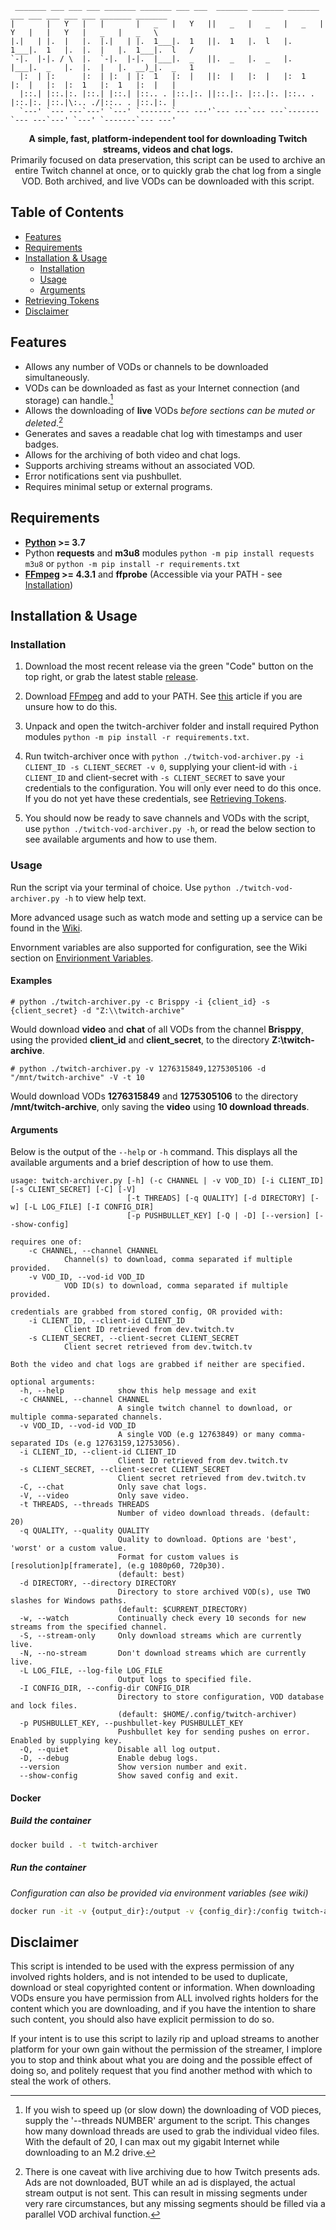 ﻿```
 _______ ___ ___ ___ _______ _______ ___ ___  _______ _______ _______ ___ ___ ___ ___ ___ _______ _______ 
|       |   Y   |   |       |   _   |   Y   ||   _   |   _   |   _   |   Y   |   |   Y   |   _   |   _   \
|.|   | |.  |   |.  |.|   | |.  1___|.  1   ||.  1   |.  l   |.  1___|.  1   |.  |.  |   |.  1___|.  l   /
`-|.  |-|. / \  |.  `-|.  |-|.  |___|.  _   ||.  _   |.  _   |.  |___|.  _   |.  |.  |   |.  __)_|.  _   1
  |:  | |:      |:  | |:  | |:  1   |:  |   ||:  |   |:  |   |:  1   |:  |   |:  |:  1   |:  1   |:  |   |
  |::.| |::.|:. |::.| |::.| |::.. . |::.|:. ||::.|:. |::.|:. |::.. . |::.|:. |::.|\:.. ./|::.. . |::.|:. |
  `---' `--- ---`---' `---' `-------`--- ---'`--- ---`--- ---`-------`--- ---`---' `---' `-------`--- ---'
```
<p align="center"><b>
A simple, fast, platform-independent tool for downloading Twitch streams, videos and chat logs.</b>
<br>
Primarily focused on data preservation, this script can be used to archive an entire Twitch channel at once, or to quickly grab the chat log from a single VOD. Both archived, and live VODs can be downloaded with this script.
</p>

## Table of Contents

  * [Features](#features)
  * [Requirements](#requirements)
  * [Installation & Usage](#installation--usage)
    * [Installation](#installation)
    * [Usage](#usage)
    * [Arguments](#arguments)
  * [Retrieving Tokens](#retrieving-tokens)
  * [Disclaimer](#disclaimer)

## Features
* Allows any number of VODs or channels to be downloaded simultaneously.
* VODs can be downloaded as fast as your Internet connection (and storage) can handle.[^1]
* Allows the downloading of **live** VODs *before sections can be muted or deleted*.[^2]
* Generates and saves a readable chat log with timestamps and user badges.
* Allows for the archiving of both video and chat logs.
* Supports archiving streams without an associated VOD.
* Error notifications sent via pushbullet.
* Requires minimal setup or external programs.

[^1]: If you wish to speed up (or slow down) the downloading of VOD pieces, supply the '--threads NUMBER' argument to the script. This changes how many download threads are used to grab the individual video files. With the default of 20, I can max out my gigabit Internet while downloading to an M.2 drive.
[^2]: There is one caveat with live archiving due to how Twitch presents ads. Ads are not downloaded, BUT while an ad is displayed, the actual stream output is not sent. This can result in missing segments under very rare circumstances, but any missing segments should be filled via a parallel VOD archival function. 

## Requirements
* **[Python](https://www.python.org/) >= 3.7**
* Python **requests** and **m3u8** modules `python -m pip install requests m3u8` or `python -m pip install -r requirements.txt`
* **[FFmpeg](https://ffmpeg.org/) >= 4.3.1** and **ffprobe** (Accessible via your PATH - see [Installation](#installation))

## Installation & Usage
### Installation
1. Download the most recent release via the green "Code" button on the top right, or grab the latest stable [release](https://github.com/Brisppy/twitch-archiver/releases/latest).

2. Download [FFmpeg](https://ffmpeg.org/download.html) and add to your PATH. See [this](https://www.wikihow.com/Install-FFmpeg-on-Windows) article if you are unsure how to do this.

3. Unpack and open the twitch-archiver folder and install required Python modules `python -m pip install -r requirements.txt`.

4. Run twitch-archiver once with `python ./twitch-vod-archiver.py -i CLIENT_ID -s CLIENT_SECRET -v 0`, supplying your client-id with `-i CLIENT_ID` and client-secret with `-s CLIENT_SECRET` to save your credentials to the configuration. You will only ever need to do this once. If you do not yet have these credentials, see [Retrieving Tokens](https://github.com/Brisppy/twitch-archiver/wiki/Wiki#retrieving-tokens).

5. You should now be ready to save channels and VODs with the script, use `python ./twitch-vod-archiver.py -h`, or read the below section to see available arguments and how to use them.

### Usage
Run the script via your terminal of choice. Use ```python ./twitch-vod-archiver.py -h``` to view help text.

More advanced usage such as watch mode and setting up a service can be found in the [Wiki](https://github.com/Brisppy/twitch-archiver/wiki/Wiki).

Envornment variables are also supported for configuration, see the Wiki section on [Envirionment Variables](https://github.com/Brisppy/twitch-archiver/wiki/Wiki#environment-variables).

#### Examples
```# python ./twitch-archiver.py -c Brisppy -i {client_id} -s {client_secret} -d "Z:\\twitch-archive"```

Would download **video** and **chat** of all VODs from the channel **Brisppy**, using the provided **client_id** and **client_secret**, to the directory **Z:\twitch-archive**.

```# python ./twitch-archiver.py -v 1276315849,1275305106 -d "/mnt/twitch-archive" -V -t 10```

Would download VODs **1276315849** and **1275305106** to the directory **/mnt/twitch-archive**, only saving the **video**  using **10 download threads**.

#### Arguments
Below is the output of the `--help` or `-h` command. This displays all the available arguments and a brief description of how to use them.
```
usage: twitch-archiver.py [-h] (-c CHANNEL | -v VOD_ID) [-i CLIENT_ID] [-s CLIENT_SECRET] [-C] [-V]
                          [-t THREADS] [-q QUALITY] [-d DIRECTORY] [-w] [-L LOG_FILE] [-I CONFIG_DIR]
                          [-p PUSHBULLET_KEY] [-Q | -D] [--version] [--show-config]

requires one of:
    -c CHANNEL, --channel CHANNEL
            Channel(s) to download, comma separated if multiple provided.
    -v VOD_ID, --vod-id VOD_ID
            VOD ID(s) to download, comma separated if multiple provided.

credentials are grabbed from stored config, OR provided with:
    -i CLIENT_ID, --client-id CLIENT_ID
            Client ID retrieved from dev.twitch.tv
    -s CLIENT_SECRET, --client-secret CLIENT_SECRET
            Client secret retrieved from dev.twitch.tv

Both the video and chat logs are grabbed if neither are specified.

optional arguments:
  -h, --help            show this help message and exit
  -c CHANNEL, --channel CHANNEL
                        A single twitch channel to download, or multiple comma-separated channels.
  -v VOD_ID, --vod-id VOD_ID
                        A single VOD (e.g 12763849) or many comma-separated IDs (e.g 12763159,12753056).
  -i CLIENT_ID, --client-id CLIENT_ID
                        Client ID retrieved from dev.twitch.tv
  -s CLIENT_SECRET, --client-secret CLIENT_SECRET
                        Client secret retrieved from dev.twitch.tv
  -C, --chat            Only save chat logs.
  -V, --video           Only save video.
  -t THREADS, --threads THREADS
                        Number of video download threads. (default: 20)
  -q QUALITY, --quality QUALITY
                        Quality to download. Options are 'best', 'worst' or a custom value.
                        Format for custom values is [resolution]p[framerate], (e.g 1080p60, 720p30).
                        (default: best)
  -d DIRECTORY, --directory DIRECTORY
                        Directory to store archived VOD(s), use TWO slashes for Windows paths.
                        (default: $CURRENT_DIRECTORY)
  -w, --watch           Continually check every 10 seconds for new streams from the specified channel.
  -S, --stream-only     Only download streams which are currently live.
  -N, --no-stream       Don't download streams which are currently live.
  -L LOG_FILE, --log-file LOG_FILE
                        Output logs to specified file.
  -I CONFIG_DIR, --config-dir CONFIG_DIR
                        Directory to store configuration, VOD database and lock files.
                        (default: $HOME/.config/twitch-archiver)
  -p PUSHBULLET_KEY, --pushbullet-key PUSHBULLET_KEY
                        Pushbullet key for sending pushes on error. Enabled by supplying key.
  -Q, --quiet           Disable all log output.
  -D, --debug           Enable debug logs.
  --version             Show version number and exit.
  --show-config         Show saved config and exit.
```

#### Docker
##### Build the container
```bash
docker build . -t twitch-archiver
```
##### Run the container
*Configuration can also be provided via environment variables (see wiki)*
```bash
docker run -it -v {output_dir}:/output -v {config_dir}:/config twitch-archiver -c Brisppy -i {client_id} -s {client_secret} -d "/output" -I "/config
```
## Disclaimer
This script is intended to be used with the express permission of any involved rights holders, and is not intended to be used to duplicate, download or steal copyrighted content or information. When downloading VODs ensure you have permission from ALL involved rights holders for the content which you are downloading, and if you have the intention to share such content, you should also have explicit permission to do so.

If your intent is to use this script to lazily rip and upload streams to another platform for your own gain without the permission of the streamer, I implore you to stop and think about what you are doing and the possible effect of doing so, and politely request that you find another method with which to steal the work of others.
